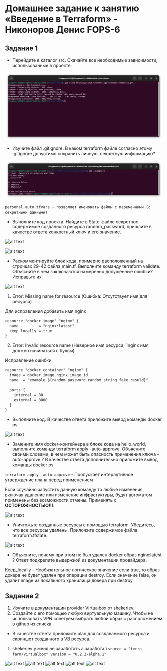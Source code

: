 # Домашнее задание к занятию «Введение в Terraform» - Никоноров Денис FOPS-6

## Задание 1
* Перейдите в каталог src. Скачайте все необходимые зависимости, использованные в проекте.

![alt text](img/1.png)

* Изучите файл .gitignore. В каком terraform файле согласно этому .gitignore допустимо сохранить личную, секретную информацию?

![alt text](img/2.png)

```personal.auto.tfvars - позволяет именовать файлы с переменными (с секретными данными)```

* Выполните код проекта. Найдите в State-файле секретное содержимое созданного ресурса random_password, пришлите в качестве ответа конкретный ключ и его значение.

![alt text](img/4.png)

![alt text](img/3.png)

* Раскомментируйте блок кода, примерно расположенный на строчках 29-42 файла main.tf. Выполните команду terraform validate. Объясните в чем заключаются намеренно допущенные ошибки? Исправьте их.

![alt text](img/5.png)

1. Error: Missing name for resource (Ошибка: Отсутствует имя для ресурса)

Для исправления добавить имя nginx

```
resource "docker_image" "nginx" {
  name         = "nginx:latest"
  keep_locally = true
}

```

2. Error: Invalid resource name (Неверное имя ресурса, 1nginx имя должно начинаться с буквы)

Исправление ошибки

```
resource "docker_container" "nginx" {
  image = docker_image.nginx.image_id
  name  = "example_${random_password.random_string_fake.resuld}"

  ports {
    internal = 80
    external = 8000
  }
}
```

* Выполните код. В качестве ответа приложите вывод команды docker ps

![alt text](img/6.png)

* Замените имя docker-контейнера в блоке кода на hello_world, выполните команду terraform apply -auto-approve. Объясните своими словами, в чем может быть опасность применения ключа -auto-approve ? В качестве ответа дополнительно приложите вывод команды docker ps

```terraform apply -auto-approve``` - Пропускает интерактивное утверждение плана перед применением

Если случайно запустить данную команду то любые изменения, включая удаление или изменение инфрастуктуры, будут автоматом применены без возможности отмены. Применять с **ОСТОРОЖНОСТЬЮ!!!**.

![alt text](img/7.png)

* Уничтожьте созданные ресурсы с помощью terraform. Убедитесь, что все ресурсы удалены. Приложите содержимое файла terraform.tfstate.

![alt text](img/8.png)

* Объясните, почему при этом не был удален docker образ nginx:latest ? Ответ подкрепите выдержкой из документации провайдера.

Keep_locally - Необязательное логическое значение если true, то образ докера не будет удален при операции destroy. Если значение false, он удалит image из локального хранилища докера при destroy

## Задание 2

1. Изучите в документации provider Virtualbox от shekeriev.
2. Создайте с его помощью любую виртуальную машину. Чтобы не использовать VPN советуем выбрать любой образ с расположением в github из списка
* В качестве ответа приложите plan для создаваемого ресурса и скриншот созданного в VB ресурса.

1. shekeriev у меня не заработать а заработал ```source = "terra-farm/virtualbox" version = "0.2.2-alpha.1"```

![alt text](img/10.png)
![alt text](img/11.png)
![alt text](img/12.png)
![alt text](img/13.png)
![alt text](img/14.png)
